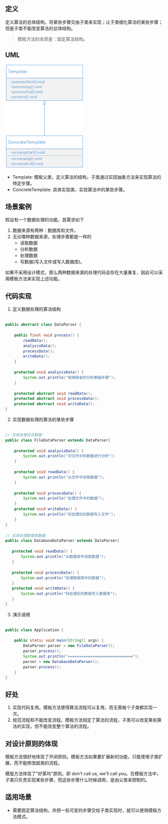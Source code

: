 ## 定义

定义算法的总体结构，将某些步骤交由子类来实现；让子类细化算法的某些步骤；但是子类不能改变算法的总体结构。

> 模板方法的本质是：固定算法结构。

## UML

![uml](uml.png)

- Template: 模板父类，定义算法的结构，子类通过实现抽象方法来实现算法的特定步骤。
- ConcreteTemplate: 具体实现类，实现算法中的某些步骤。

## 场景案例

假设有一个数据处理的功能，其需求如下

1. 数据来源有两种：数据库和文件。
2. 无论哪种数据来源，处理步骤都是一样的
    - 读取数据
    - 分析数据
    - 处理数据
    - 写数据(写入文件或写入数据库)。

如果不采用设计模式，那么两种数据来源的处理代码会存在大量重复，因此可以采用模板方法来实现上述功能。

## 代码实现

1. 定义数据处理的算法结构
```java

public abstract class DataParser {
    
    public final void process() {
        readData();
        analysisData();
        processData();
        writeData();
    }
    
    protected void analysisData() {
        System.out.println("使用缺省的分析数据步骤");
    }
    
    protected abstract void readData();
    protected abstract void processData();
    protected abstract void writeData();
}

```

2. 实现数据处理的算法的某些步骤

```java

// 实现处理文件数据
public class FileDataParser extends DataParser{
    
    protected void analysisData() {
        System.out.println("对文件中的数据进行分析");
    }

    protected void readData() {
        System.out.println("从文件中读取数据");
    }

    protected void processData() {
        System.out.println("处理文件中的数据");
    }
    protected void writeData() {
        System.out.println("将处理后的数据写入文件");
    }
}

// 实现处理数据库数据
public class DatabaseDataParser extends DataParser{
    
   protected void readData() {
       System.out.println("从数据库中读取数据");
   }

   protected void processData() {
       System.out.println("处理数据库中的数据");
   }
   protected void writeData() {
       System.out.println("将处理后的数据写入数据库");
   }
}

```

3. 演示调用
```java

public class Application {

    public static void main(String[] args) {
        DataParser parser = new FileDataParser();
        parser.process();
        System.out.println("=============================");
        parser = new DatabaseDataParser();
        parser.process();
    }
}

```

## 好处 

1. 实现代码复用。模板方法使得算法流程可以复用，而无需每个子类都实现一次。
2. 规范流程和不能改变流程。模板方法规定了算法的流程，子类可以改变某些算法的实现，但不能改变整个算法的流程。

## 对设计原则的体现

模板方法很好地体现了开闭原则。模板方法如果要扩展新的功能，只能使用子类扩展，而不能修改超类的流程。

模版方法体现了"好莱坞"原则。即 don't call us, we'll call you。在模板方法中，子类只负责实现某些步骤，而这些步骤什么时候调用，是由父类来控制的。

## 适用场景

- 需要固定算法结构，并把一些可变的步骤交给子类实现时，就可以使用模板方法模式。